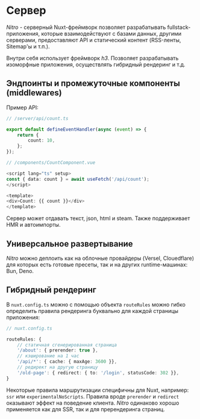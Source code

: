 # Сервер

_Nitro_ - cерверный Nuxt-фреймворк позволяет разрабатывать fullstack-приложения, которые взаимодействуют с базами данных, другими серверами, предоставляют API и статический контент (RSS-ленты, Sitemap'ы и т.п.).

Внутри себя использует фреймворк _h3_. Позволяет разрабатывать изоморфные приложения, осуществлять гибридный рендеринг и т.д.

## Эндпоинты и промежуточные компоненты (middlewares)

Пример API: 

```typescript
// /server/api/count.ts

export default defineEventHandler(async (event) => {
    return {
        count: 10,
    };
});
```

```typescript
// /components/CountComponent.vue

<script lang="ts" setup>
const { data: count } = await useFetch('/api/count');
</script>

<template>
<div>Count: {{ count }}</div>
</template>
```

Сервер может отдавать текст, json, html и steam. Также поддерживает HMR и автоимпорты.

## Универсальное развертывание

_Nitro_ можно деплоить как на облочные провайдеры (Versel, Clouedflare) для которых есть готовые пресеты, так и на других runtime-машинах: Bun, Deno.

## Гибридный рендеринг

В `nuxt.config.ts` можно с помощью объекта `routeRules` можно гибко определить правила рендеринга буквально для каждой страницы приложения:

```typescript
// nuxt.config.ts

routeRules: {
    // статичная сгенерированная страница
    '/about': { prerender: true },
    // кэширование на 1 час
    '/api/*': { cache: { maxAge: 3600 }},
    // редирект на другую страницу
    '/old-page': { redirect: { to: '/login', statusCode: 302 }}, 
}
```

Некоторые правила маршрутизации специфичны для Nuxt, например: `ssr` или `experimentalNoScripts`. Правила вроде `prerender` и `redirect` оказывают эффект на поведение клиента. _Nitro_ одинаково хорошо применяется как для SSR, так и для пререндеринга страниц.


